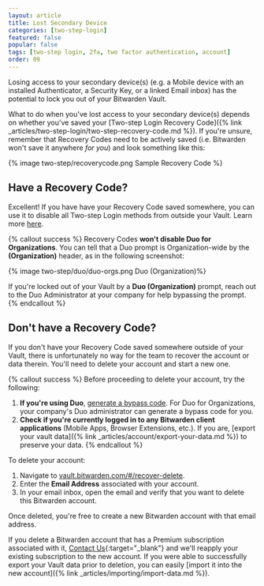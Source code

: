 ```yaml
---
layout: article
title: Lost Secondary Device
categories: [two-step-login]
featured: false
popular: false
tags: [two-step login, 2fa, two factor authentication, account]
order: 09
---
```


Losing access to your secondary device(s) (e.g. a Mobile device with an installed Authenticator, a Security Key, or a linked Email inbox) has the potential to lock you out of your Bitwarden Vault.

What to do when you've lost access to your secondary device(s) depends on whether you've saved your [Two-step Login Recovery Code]({% link _articles/two-step-login/two-step-recovery-code.md %}). If you're unsure, remember that Recovery Codes need to be actively saved (i.e. Bitwarden won't save it anywhere *for you*) and look something like this:

{% image two-step/recoverycode.png Sample Recovery Code %}

## Have a Recovery Code?

Excellent! If you have have your Recovery Code saved somewhere, you can use it to disable all Two-step Login methods from outside your Vault. Learn more [here]({{site.baseurl}}/article/two-step-recovery-code/#use-your-recovery-code).

{% callout success %}
Recovery Codes **won't disable Duo for Organizations**. You can tell that a Duo prompt is Organization-wide by the **(Organization)** header, as in the following screenshot:

{% image two-step/duo/duo-orgs.png Duo (Organization)%}

If you're locked out of your Vault by a **Duo (Organization)** prompt, reach out to the Duo Administrator at your company for help bypassing the prompt.
{% endcallout %}

## Don't have a Recovery Code?

If you don't have your Recovery Code saved somewhere outside of your Vault, there is unfortunately no way for the team to recover the account or data therein. You'll need to delete your account and start a new one.

{% callout success %}
Before proceeding to delete your account, try the following:

1. **If you're using Duo**, [generate a bypass code](https://duo.com/docs/administration-users#generating-a-bypass-code). For Duo for Organizations, your company's Duo administrator can generate a bypass code for you.
2. **Check if you're currently logged in to any Bitwarden client applications** (Mobile Apps, Browser Extensions, etc.). If you are, [export your vault data]({% link _articles/account/export-your-data.md %}) to preserve your data.
{% endcallout %}

To delete your account:

1. Navigate to [vault.bitwarden.com/#/recover-delete](https://vault.bitwarden.com/#/recover-delete).
2. Enter the **Email Address** associated with your account.
3. In your email inbox, open the email and verify that you want to delete this Bitwarden account.

Once deleted, you're free to create a new Bitwarden account with that email address.

If you delete a Bitwarden account that has a Premium subscription associated with it, [Contact Us](https://bitwarden.com/contact/){:target="\_blank"} and we'll reapply your existing subscription to the new account. If you were able to successfully export your Vault data prior to deletion, you can easily [import it into the new account]({% link _articles/importing/import-data.md %}).
